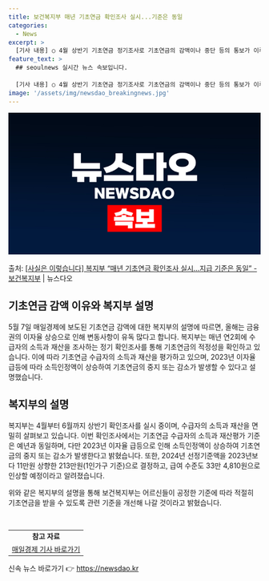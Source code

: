 ```yaml
---
title: 보건복지부 매년 기초연금 확인조사 실시...기준은 동일
categories:
  - News
excerpt: >
  [기사 내용] ○ 4월 상반기 기초연금 정기조사로 기초연금의 감액이나 중단 등의 통보가 이루어지는데 올해는 …
feature_text: >
  ## seoulnews 실시간 뉴스 속보입니다.

  [기사 내용] ○ 4월 상반기 기초연금 정기조사로 기초연금의 감액이나 중단 등의 통보가 이루어지는데 올해는 …
image: '/assets/img/newsdao_breakingnews.jpg'
---
```


![뉴스다오 속보](/assets/img/newsdao_breakingnews.jpg)

<p>출처: <a href="https://newsdao.kr/3762" rel="dofollow">[사실은 이렇습니다] 복지부 “매년 기초연금 확인조사 실시…지급 기준은 동일” - 보건복지부</a> | 뉴스다오</p>

<h2 data-ke-size="size26">기초연금 감액 이유와 복지부 설명</h2>
<p data-ke-size="size16">5월 7일 매일경제에 보도된 기초연금 감액에 대한 복지부의 설명에 따르면, 올해는 금융권의 이자율 상승으로 인해 변동사항이 유독 많다고 합니다. 복지부는 매년 연2회에 수급자의 소득과 재산을 조사하는 정기 확인조사를 통해 기초연금의 적정성을 확인하고 있습니다. 이에 따라 기초연금 수급자의 소득과 재산을 평가하고 있으며, 2023년 이자율 급등에 따라 소득인정액이 상승하여 기초연금의 중지 또는 감소가 발생할 수 있다고 설명했습니다.</p>

<h2 data-ke-size="size24">복지부의 설명</h2>
<p data-ke-size="size16">복지부는 4월부터 6월까지 상반기 확인조사를 실시 중이며, 수급자의 소득과 재산을 면밀히 살펴보고 있습니다. 이번 확인조사에서는 기초연금 수급자의 소득과 재산평가 기준은 예년과 동일하며, 다만 2023년 이자율 급등으로 인해 소득인정액이 상승하여 기초연금의 중지 또는 감소가 발생한다고 밝혔습니다. 또한, 2024년 선정기준액을 2023년보다 11만원 상향한 213만원(1인가구 기준)으로 결정하고, 급여 수준도 33만 4,810원으로 인상할 예정이라고 알려졌습니다.</p>
위와 같은 복지부의 설명을 통해 보건복지부는 어르신들이 공정한 기준에 따라 적절히 기초연금을 받을 수 있도록 관련 기준을 개선해 나갈 것이라고 밝혔습니다. 

<p data-ke-size="size16">&nbsp;</p>

<table>
<tbody>
<tr>
<td style="text-align: center; height: 17px;"><b>참고 자료</b></td>
</tr>
<tr>
<td style="text-align: center; height: 17px;"><a href="https://newsdao.kr/3762">매일경제 기사 바로가기</a></td>
</tr>
</tbody>
</table> 

신속 뉴스 바로가기 👉 <a href="https://newsdao.kr" rel="dofollow">https://newsdao.kr</a>


